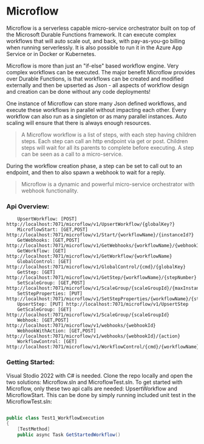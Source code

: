 # Microflow

Microflow is a serverless capable micro-service orchestrator built on top of the Microsoft Durable Functions framework. It can execute complex workflows that will auto scale out, and back, with pay-as-you-go billing when running serverlessly. It is also possible to run it in the Azure App Service or in Docker or Kubernetes.

Microflow is more than just an "if-else" based workflow engine. Very complex workflows can be executed. The major benefit Microflow provides over Durable Functions, is that workflows can be created and modified externally and then be upserted as Json - all aspects of workflow design and creation can be done without any code deployments!

One instance of Microflow can store many Json defined workflows, and execute these workflows in parallel without impacting each other. Every workflow can also run as a singleton or as many parallel instances. Auto scaling will ensure that there is always enough resources.

> A Microflow workflow is a list of steps, with each step having children steps. Each step can call an http endpoint via get or post. Children steps will wait for all its parents to complete before executing. A step can be seen as a call to a micro-service.

During the workflow creation phase, a step can be set to call out to an endpoint, and then to also spawn a webhook to wait for a reply. 

> Microflow is a dynamic and powerful micro-service orchestrator with webhook functionality.

### Api Overview:

        UpsertWorkflow: [POST] http://localhost:7071/microflow/v1/UpsertWorkflow/{globalKey?}
        MicroflowStart: [GET,POST] http://localhost:7071/microflow/v1/Start/{workflowName}/{instanceId?}
        GetWebhooks: [GET,POST] http://localhost:7071/microflow/v1/GetWebhooks/{workflowName}/{webhookId}/{stepNumber}/{instanceGuid?}
        GetWorkflow: [GET] http://localhost:7071/microflow/v1/GetWorkflow/{workflowName}
        GlobalControl: [GET] http://localhost:7071/microflow/v1/GlobalControl/{cmd}/{globalKey}
        GetStep: [GET] http://localhost:7071/microflow/v1/GetStep/{workflowName}/{stepNumber}
        SetScaleGroup: [GET,POST] http://localhost:7071/microflow/v1/ScaleGroup/{scaleGroupId}/{maxInstanceCount}/{maxWaitSeconds:int?}
        SetStepProperties: [PUT] http://localhost:7071/microflow/v1/SetStepProperties/{workflowName}/{stepNumber}
        UpsertStep: [PUT] http://localhost:7071/microflow/v1/UpsertStep
        GetScaleGroup: [GET] http://localhost:7071/microflow/v1/ScaleGroup/{scaleGroupId}
        Webhook: [GET,POST] http://localhost:7071/microflow/v1/webhooks/{webhookId}
        WebhookWithAction: [GET,POST] http://localhost:7071/microflow/v1/webhooks/{webhookId}/{action}
        WorkflowControl: [GET] http://localhost:7071/microflow/v1/WorkflowControl/{cmd}/{workflowName}/{workflowVersion}

### Getting Started:
Visual Stodio 2022 with C# is needed. Clone the repo locally and open the two solutions: Microflow.sln and MicroflowTest.sln. To get started with Microflow, only these two api calls are needed: UpsertWorkflow and MicroflowStart. This can be done by simply running included unit test in the MicroflowTest.sln:
   
```csharp

public class Test1_WorkflowExecution
{
    [TestMethod]
    public async Task GetStartedWorkflow()

```

